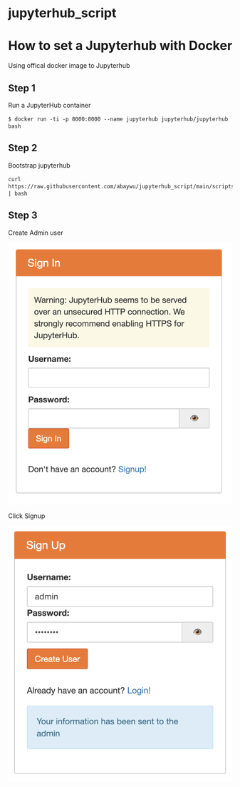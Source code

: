 # jupyterhub_script

# How to set a Jupyterhub with Docker

Using offical docker image to Jupyterhub

## Step 1

Run a JupyterHub container

```bash=
$ docker run -ti -p 8000:8000 --name jupyterhub jupyterhub/jupyterhub bash
```
## Step 2

Bootstrap jupyterhub 

```bash=
curl https://raw.githubusercontent.com/abaywu/jupyterhub_script/main/scripts/bootstrap | bash 
```

## Step 3

Create Admin user

![signin](assets/jupyterhub_signin.png)

Click Signup

![signup](assets/jupyterhub_signup.png)